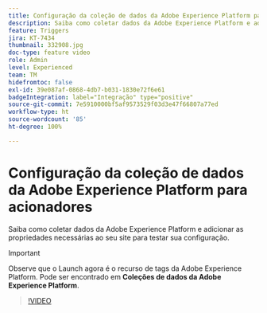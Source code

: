 ```yaml
---
title: Configuração da coleção de dados da Adobe Experience Platform para acionadores
description: Saiba como coletar dados da Adobe Experience Platform e adicionar as propriedades necessárias ao seu site para testar sua configuração.
feature: Triggers
jira: KT-7434
thumbnail: 332908.jpg
doc-type: feature video
role: Admin
level: Experienced
team: TM
hidefromtoc: false
exl-id: 39e087af-0868-4db7-b031-1830e72f6e61
badgeIntegration: label="Integração" type="positive"
source-git-commit: 7e5910000bf5af9573529f03d3e47f66807a77ed
workflow-type: ht
source-wordcount: '85'
ht-degree: 100%

---
```


# Configuração da coleção de dados da Adobe Experience Platform para acionadores

Saiba como coletar dados da Adobe Experience Platform e adicionar as propriedades necessárias ao seu site para testar sua configuração.

>[!IMPORTANT]
>
> Observe que o Launch agora é o recurso de tags da Adobe Experience Platform. Pode ser encontrado em **Coleções de dados da Adobe Experience Platform**.

>[!VIDEO](https://video.tv.adobe.com/v/332908?quality=12&learn=on)
